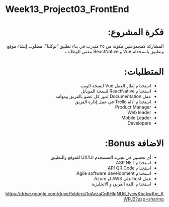 # Week13_Project03_FrontEnd

<div dir="rtl" align="right">


# فكرة المشروع: 

المشاركة كمجموعتين مكونة من ٢٥ متدرب في بناء تطبيق “توكلنا”، مطلوب إنشاء موقع وتطبيق باستخدام Vue و ReactNative بنفس الوظائف


# المتطلبات:
- استخدام إطار العمل Vue لنسخة الويب
- استخدام ReactNative لنسخة الموبايل
- عمل Documentation لدور كل عضو بالفريق ومهامه
- استخدام أداة Trello في عمل إدارة الفريق 
- Product Manager
- Web leader
- Mobile Leader
- Developers 


# الاضافة Bonus: 
- أي تحسين في تجربة المستخدم UX/UI للموقع والتطبيق
-  استخدام ASP.NET 
- استخدام API QR Code
- استخدام Agile software development
- عمل host على AWS او Azure
- استخدام  اللغة العربي و الانجليزية


https://drive.google.com/drive/folders/1qAvzaCp8HlqNU6_tycwKbckwKm_KWPJ2?usp=sharing
